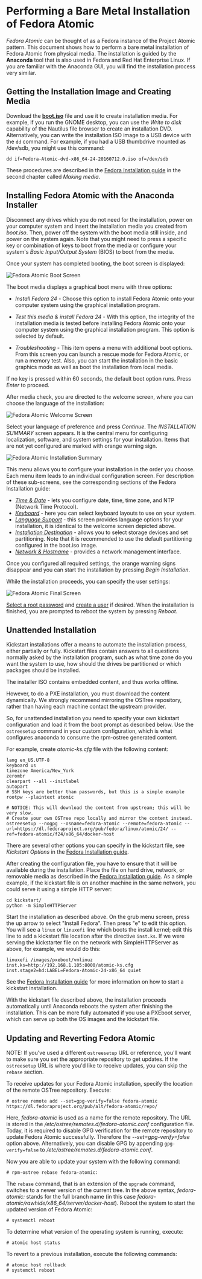 Performing a Bare Metal Installation of Fedora Atomic
=====================================================
*Fedora Atomic* can be thought of as a Fedora instance of the Project Atomic pattern. This document shows how to perform a bare metal installation of Fedora Atomic from physical media. The installation is guided by the **Anaconda** tool that is also used in Fedora and Red Hat Enterprise Linux. If you are familiar with the Anaconda GUI, you will find the installation process very similar.

## Getting the Installation Image and Creating Media

Download the [**boot.iso**](http://download.fedoraproject.org/pub/fedora/linux/releases/24/Cloud_Atomic/x86_64/iso/Fedora-Cloud_Atomic-x86_64-24.iso) file and use it to create installation media. For example, if you run the GNOME desktop, you can use the *Write to disk* capability of the Nautilus file browser to create an installation DVD. Alternatively, you can write the installation ISO image to a USB device with the `dd` command. For example, if you had a USB thumbdrive mounted as /dev/sdb, you might use this command:

```
dd if=Fedora-Atomic-dvd-x86_64-24-20160712.0.iso of=/dev/sdb
```

These procedures are described in the [Fedora Installation guide](https://docs.fedoraproject.org/en-US/Fedora/24/html/Installation_Guide/sect-preparing-boot-media.html) in the second chapter called *Making media*.

## Installing Fedora Atomic with the Anaconda Installer

Disconnect any drives which you do not need for the installation, power on your computer system and insert the installation media you created from *boot.iso*. Then, power off the system with the boot media still inside, and power on the system again. Note that you might need to press a specific key or combination of keys to boot from the media or configure your system's *Basic Input/Output System* (BIOS) to boot from the media.

Once your system has completed booting, the boot screen is displayed:

![Fedora Atomic Boot Screen](boot_screen1.png "Fedora Atomic Boot Screen")

The boot media displays a graphical boot menu with three options:

- *Install Fedora 24* - Choose this option to install Fedora Atomic onto your computer system using the graphical installation program.

- *Test this media & install Fedora 24* -  With this option, the integrity of the installation media is tested before installing Fedora Atomic onto your computer system using the graphical installation program. This option is selected by default.

- *Troubleshooting* - This item opens a menu with additional boot options. From this screen you can launch a rescue mode for Fedora Atomic, or run a memory test. Also, you can start the installation in the basic graphics mode as well as boot the installation from local media.

If no key is pressed within 60 seconds, the default boot option runs. Press *Enter* to proceed.

After media check, you are directed to the welcome screen, where you can choose the language of the installation:

![Fedora Atomic Welcome Screen](welcome_screen1.png "Fedora Atomic Welcome Screen")

Select your language of preference and press *Continue*. The *INSTALLATION SUMMARY* screen appears. It is the central menu for configuring localization, software, and system settings for your installation. Items that are not yet configured are marked with orange warning sign.

![Fedora Atomic Installation Summary](installation_summary1.png "Fedora Atomic Installation Summary")

This menu allows you to configure your installation in the order you choose. Each menu item leads to an individual configuration screen. For description of these sub-screens, see the corresponding sections of the Fedora Installation guide:

- [*Time & Date*](http://docs.fedoraproject.org/en-US/Fedora/20/html/Installation_Guide/s1-timezone-x86.html) - lets you configure date, time, time zone, and NTP (Network Time Protocol).
- [*Keyboard*](http://docs.fedoraproject.org/en-US/Fedora/20/html/Installation_Guide/sn-keyboard-x86.html) - here you can select keyboard layouts to use on your system.  
- [*Language Support*](http://docs.fedoraproject.org/en-US/Fedora/20/html/Installation_Guide/language-support-x86.html) - this screen provides language options for your installation, it is identical to the welcome screen depicted above.
- [*Installation Destination*](http://docs.fedoraproject.org/en-US/Fedora/20/html/Installation_Guide/s1-diskpartsetup-x86.html) - allows you to select storage devices and set partitioning. Note that it is recommended to use the default partitioning configured in the boot.iso image.
- [*Network & Hostname*](http://docs.fedoraproject.org/en-US/Fedora/20/html/Installation_Guide/sn-Netconfig-x86.html) - provides a network management interface.

Once you configured all required settings, the orange warning signs disappear and you can start the installation by pressing *Begin Installation*.

While the installation proceeds, you can specify the user settings:

![Fedora Atomic Final Screen](final_screen1.png "Fedora Atomic Final Screen")

[Select a root password](http://docs.fedoraproject.org/en-US/Fedora/20/html/Installation_Guide/s1-progresshub-x86.html#sn-account_configuration-x86) and [create a user](http://docs.fedoraproject.org/en-US/Fedora/20/html/Installation_Guide/sn-firstboot-systemuser.html) if desired. When the installation is finished, you are prompted to reboot the system by pressing *Reboot*.

## Unattended Installation

Kickstart installations offer a means to automate the installation process, either partially or fully. Kickstart files contain answers to all questions normally asked by the installation program, such as what time zone do you want the system to use, how should the drives be partitioned or which packages should be installed.

The installer ISO contains embedded content, and thus works offline.

However, to do a PXE installation, you must download the content
dynamically.  We strongly recommend mirroring the OSTree repository,
rather than having each machine contact the upstream provider.

So, for unattended installation you need to specify your own kickstart
configuration and load it from the boot prompt as described below. Use
the `ostreesetup` command in your custom configuration, which is what
configures anaconda to consume the rpm-ostree generated content.

For example, create *atomic-ks.cfg* file with the following content:

    lang en_US.UTF-8
    keyboard us
    timezone America/New_York
    zerombr
    clearpart --all --initlabel
    autopart
    # SSH keys are better than passwords, but this is a simple example
    rootpw --plaintext atomic

    # NOTICE: This will download the content from upstream; this will be very slow.
    # Create your own OSTree repo locally and mirror the content instead.
    ostreesetup --nogpg --osname=fedora-atomic --remote=fedora-atomic --url=https://dl.fedoraproject.org/pub/fedora/linux/atomic/24/ --ref=fedora-atomic/f24/x86_64/docker-host

There are several other options you can specify in the kickstart file, see *Kickstart Options* in the [Fedora Installation guide](https://docs.fedoraproject.org/en-US/Fedora/24/html/Installation_Guide/chap-kickstart-installations.html).

After creating the configuration file, you have to ensure that it will be available during the installation. Place the file on hard drive, network, or removable media as described in the [Fedora Installation guide](https://docs.fedoraproject.org/en-US/Fedora/24/html/Installation_Guide/chap-kickstart-installations.html).  As a simple example, if the kickstart file is on another machine in the same network, you could serve it using a simple HTTP server:

```
cd kickstart/
python -m SimpleHTTPServer
```

Start the installation as described above. On the grub menu screen, press the up arrow to select "Install Fedora".  Then press "e" to edit this option.  You will see a `linux` or `linuxefi` line which boots the install kernel; edit this line to add a kickstart file location after the directive `inst.ks`.  If we were serving the kickstarter file on the network with SimpleHTTPServer as above, for example, we would do this:

```
linuxefi /images/pxeboot/vmlinuz inst.ks=http://192.168.1.105:8000/atomic-ks.cfg inst.stage2=hd:LABEL=Fedora-Atomic-24-x86_64 quiet
```

See the [Fedora Installation guide](https://docs.fedoraproject.org/en-US/Fedora/24/html/Installation_Guide/chap-kickstart-installations.html) for more information on how to start a kickstart installation.

With the kickstart file described above, the installation proceeds automatically until Anaconda reboots the system after finishing the installation.  This can be more fully automated if you use a PXEboot server, which can serve up both the OS images and the kickstart file.

## Updating and Reverting Fedora Atomic

NOTE: If you've used a different `ostreesetup` URL or reference, you'll want to make sure you set the appropriate repository to get updates.  If the `ostreesetup` URL is where you'd like to receive updates, you can skip the `rebase` section.

To receive updates for your Fedora Atomic installation, specify the location of the remote OSTree repository. Execute:

    # ostree remote add --set=gpg-verify=false fedora-atomic https://dl.fedoraproject.org/pub/alt/fedora-atomic/repo/

Here, *fedora-atomic* is used as a name for the remote repository. The URL is stored in the */etc/ostree/remotes.d/fedora-atomic.conf* configuration file. Today, it is required to disable GPG verification for the remote repository to update Fedora Atomic successfully. Therefore the *--set=gpg-verify=false* option above. Alternatively, you can disable GPG by appending `gpg-verify=false` to */etc/ostree/remotes.d/fedora-atomic.conf*.

Now you are able to update your system with the following command:

    # rpm-ostree rebase fedora-atomic:

The `rebase` command, that is an extension of the `upgrade` command, switches to a newer version of the current tree. In the above syntax, *fedora-atomic:* stands for the full branch name (in this case *fedora-atomic/rawhide/x86_64/server/docker-host*). Reboot the system to start the updated version of Fedora Atomic:

    # systemctl reboot

To determine what version of the operating system is running, execute:

    # atomic host status

To revert to a previous installation, execute the following commands:

    # atomic host rollback
    # systemctl reboot

<!---
## Uninstalling Fedora Atomic

To remove Fedora Atomic from your computer, you must remove its boot loader information from your master boot record (MBR) and remove any partitions that contain the operating system. Please do not forget to back up any data you want to keep before proceeding.

The removal process varies depending on whether Fedora Atomic is the only operating system installed, or whether the computer is configured to dual-boot Fedora Atomic and another operating system. Fedora Installation guide describes both the [stand-alone](http://docs.fedoraproject.org/en-US/Fedora/20/html/Installation_Guide/ch-x86-uninstall.html#sn-x86-uninstall-single) and [dual-boot](http://docs.fedoraproject.org/en-US/Fedora/20/html/Installation_Guide/sn-x86-uninstall-dual.html) case for Fedora, and these instructions are applicable to Fedora Atomic too.

-->
